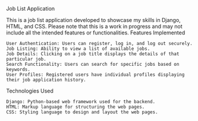 Job List Application

This is a job list application developed to showcase my skills in Django, HTML, and CSS. Please note that this is a work in progress and may not include all the intended features or functionalities.
Features Implemented

    User Authentication: Users can register, log in, and log out securely.
    Job Listing: Ability to view a list of available jobs.
    Job Details: Clicking on a job title displays the details of that particular job.
    Search Functionality: Users can search for specific jobs based on keywords.
    User Profiles: Registered users have individual profiles displaying their job application history.

Technologies Used

    Django: Python-based web framework used for the backend.
    HTML: Markup language for structuring the web pages.
    CSS: Styling language to design and layout the web pages.
